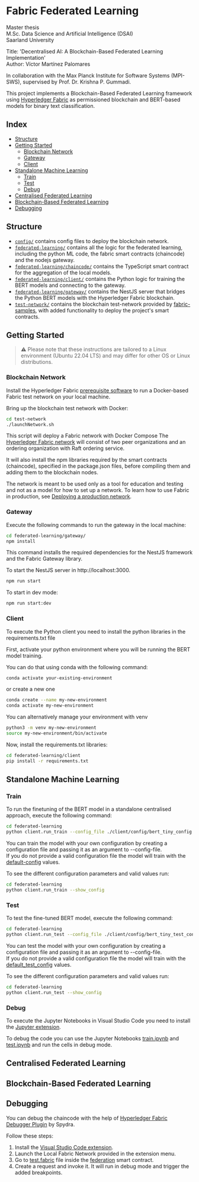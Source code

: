 # Fabric Federated Learning

Master thesis\
M.Sc. Data Science and Artificial Intelligence (DSAI)\
Saarland University

Title: 'Decentralised AI: A Blockchain-Based Federated Learning Implementation'\
Author: Víctor Martínez Palomares

In collaboration with the Max Planck Institute for Software Systems (MPI-SWS), supervised by Prof. Dr. Krishna P. Gummadi.

This project implements a Blockchain-Based Federated Learning framework using [Hyperledger Fabric](https://www.hyperledger.org/use/fabric) as permissioned blockchain and BERT-based models for binary text classification.

## Index
- [Structure](#structure)
- [Getting Started](#getting-started)
  - [Blockchain Network](#blockchain-network)
  - [Gateway](#gateway)
  - [Client](#client)
- [Standalone Machine Learning](#standalone-machine-learning)
  - [Train](#train)
  - [Test](#test)
  - [Debug](#debug)
- [Centralised Federated Learning](#centralised-federated-learning)
- [Blockchain-Based Federated Learning](#blockchain-based-federated-learning)
- [Debugging](#debugging)


## Structure 
- [`config/`](./config/) contains config files to deploy the blockchain network.
- [`federated-learning/`](./federated-learning/) contains all the logic for the federated learning, including the python ML code, the fabric smart contracts (chaincode) and the nodejs gateway.
- [`federated-learning/chaincode/`](./federated-learning/chaincode/) contains the TypeScript smart contract for the aggregation of the local models.
- [`federated-learning/client/`](./federated-learning/client/) contains the Python logic for training the BERT models and connecting to the gateway.
- [`federated-learning/gateway/`](./federated-learning/gateway/) contains the NestJS server that bridges the Python BERT models with the Hyperledger Fabric blockchain. 
- [`test-network/`](./test-network/) contains the blockchain test-network provided by [fabric-samples](https://github.com/hyperledger/fabric-samples), with added functionality to deploy the project's smart contracts.


## Getting Started

> ⚠️ Please note that these instructions are tailored to a Linux environment (Ubuntu 22.04 LTS) and may differ for other OS or Linux distributions.


### Blockchain Network

Install the Hyperledger Fabric [prerequisite software](https://hyperledger-fabric.readthedocs.io/en/release-2.5/prereqs.html#linux) to run a Docker-based Fabric test network on your local machine.

Bring up the blockchain test network with Docker:

```sh
cd test-network
./launchNetwork.sh 
```
This script will deploy a Fabric network with Docker Compose The [Hyperledger Fabric network](https://hyperledger-fabric.readthedocs.io/en/release-2.5/test_network.html) will consist of two peer organizations and an ordering organization with Raft ordering service.

It will also install the npm libraries required by the smart contracts (chaincode), specified in the package.json files, before compiling them and adding them to the blockchain nodes.

The network is meant to be used only as a tool for education and testing and not as a model for how to set up a network. To learn how to use Fabric in production, see [Deploying a production network](https://hyperledger-fabric.readthedocs.io/en/release-2.5/deployment_guide_overview.html).


### Gateway

Execute the following commands to run the gateway in the local machine:

```sh
cd federated-learning/gateway/
npm install 
```
This command installs the required dependencies for the NestJS framework and the Fabric Gateway library.

To start the NestJS server in http://localhost:3000.
```sh
npm run start
```
To start in dev mode:
```sh
npm run start:dev
```

### Client

To execute the Python client you need to install the python libraries in the requirements.txt file

First, activate your python environment where you will be running the BERT model training. 

You can do that using conda with the following command:
```sh
conda activate your-existing-environment
```
or create a new one 
```sh
conda create --name my-new-environment
conda activate my-new-environment
```

You can alternatively manage your environment with venv
```sh
python3 -m venv my-new-environment
source my-new-environment/bin/activate
```

Now, install the requirements.txt libraries:
```sh
cd federated-learning/client
pip install -r requirements.txt
```


## Standalone Machine Learning
### Train
To run the finetuning of the BERT model in a standalone centralised approach, execute the following command:

```sh
cd federated-learning
python client.run_train --config_file ./client/config/bert_tiny_config.json
```
You can train the model with your own configuration by creating a configuration file and passing it as an argument to --config-file.\
If you do not provide a valid configuration file the model will train with the [default-config](federated-learning/client/config/default_config.json) values.


To see the different configuration parameters and valid values run:
```sh
cd federated-learning
python client.run_train --show_config
```

### Test
To test the fine-tuned BERT model, execute the following command:
```sh
cd federated-learning
python client.run_test --config_file ./client/config/bert_tiny_test_config.json
```
You can test the model with your own configuration by creating a configuration file and passing it as an argument to --config-file.\
If you do not provide a valid configuration file the model will train with the [default_test_config](federated-learning/client/config/default_test_config.json) values.


To see the different configuration parameters and valid values run:
```sh
cd federated-learning
python client.run_test --show_config
```
### Debug
To execute the Jupyter Notebooks in Visual Studio Code you need to install the [Jupyter extension](https://marketplace.visualstudio.com/items?itemName=ms-toolsai.jupyter).

To debug the code you can use the Jupyter Notebooks [train.ipynb](federated-learning/client/notebooks/train.ipynb) and [test.ipynb](federated-learning/client/notebooks/test.ipynb) and run the cells in debug mode.



## Centralised Federated Learning

## Blockchain-Based Federated Learning

## Debugging

You can debug the chaincode with the help of [Hyperledger Fabric Debugger Plugin](https://github.com/spydra-tech/fabric-debugger) by Spydra.

Follow these steps:
1. Install the [Visual Studio Code extension](https://marketplace.visualstudio.com/items?itemName=Spydra.hyperledger-fabric-debugger).
2. Launch the Local Fabric Network provided in the extension menu.
3. Go to [test.fabric](federated-learning/chaincode/federation/test.fabric) file inside the [federation](federated-learning/chaincode/federation/) smart contract.
4. Create a request and invoke it. It will run in debug mode and trigger the added breakpoints.




